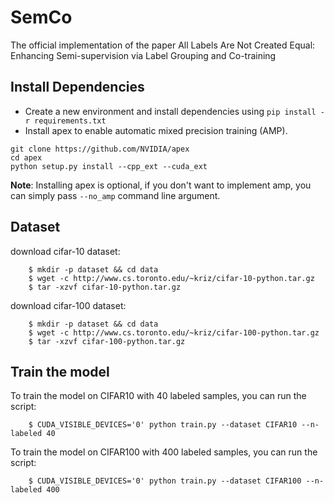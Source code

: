 # SemCo
The official implementation of the paper All Labels Are Not Created Equal: Enhancing Semi-supervision via Label Grouping and Co-training

## Install Dependencies

- Create a new environment and install dependencies using ```pip install -r requirements.txt```
- Install apex to enable automatic mixed precision training (AMP).
```
git clone https://github.com/NVIDIA/apex
cd apex
python setup.py install --cpp_ext --cuda_ext

```
**Note**: Installing apex is optional, if you don't want to implement amp, you can simply pass `--no_amp` command line argument. 


## Dataset
download cifar-10 dataset: 
```
    $ mkdir -p dataset && cd data
    $ wget -c http://www.cs.toronto.edu/~kriz/cifar-10-python.tar.gz
    $ tar -xzvf cifar-10-python.tar.gz
```

download cifar-100 dataset: 
```
    $ mkdir -p dataset && cd data
    $ wget -c http://www.cs.toronto.edu/~kriz/cifar-100-python.tar.gz
    $ tar -xzvf cifar-100-python.tar.gz
```

## Train the model

To train the model on CIFAR10 with 40 labeled samples, you can run the script: 
```
    $ CUDA_VISIBLE_DEVICES='0' python train.py --dataset CIFAR10 --n-labeled 40 
```
To train the model on CIFAR100 with 400 labeled samples, you can run the script: 
```
    $ CUDA_VISIBLE_DEVICES='0' python train.py --dataset CIFAR100 --n-labeled 400 
```

